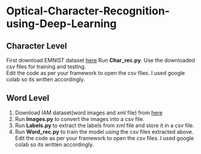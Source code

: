 # Optical-Character-Recognition-using-Deep-Learning
## Character Level
First download EMNIST dataset [here](http://www.nist.gov/itl/iad/image-group/emnist-dataset)
Run **Char_rec.py**. Use the downloaded csv files for training and testing. <br/>
Edit the code as per your framework to open the csv files. I used google colab so its written accordingly.

## Word Level
1. Download IAM dataset(word images and xml file) from [here](http://www.fki.inf.unibe.ch/databases/iam-handwriting-database)
2. Run **Images.py** to convert the images into a csv file. <br/>
3. Run **Labels.py** to extract the labels from xml file and store it in a csv file. <br/>
4. Run **Word_rec.py** to train the model using the csv files extracted above. <br/>
Edit the code as per your framework to open the csv files. I used google colab so its written accordingly.
